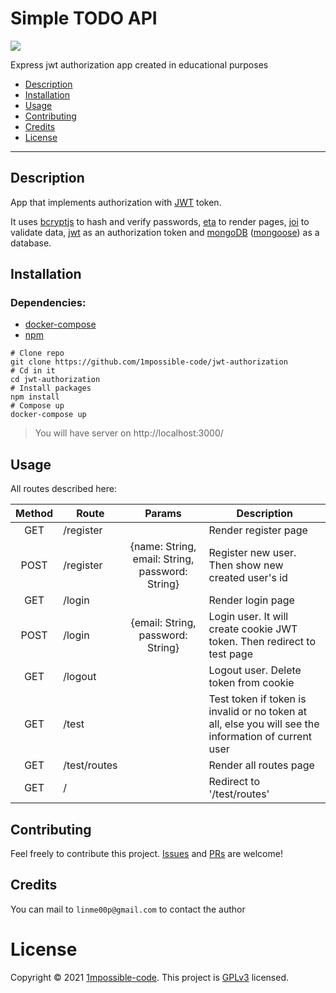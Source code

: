 # Simple TODO API

![](https://img.shields.io/github/license/1mpossible-code/jwt-authorization?color=green)

Express jwt authorization app created in educational purposes

* [Description](#description)
* [Installation](#installation)
* [Usage](#usage)
* [Contributing](#contributing)
* [Credits](#credits)
* [License](#license)

----

## Description

App that implements authorization with [JWT](https://jwt.io/) token.

It uses [bcryptjs](https://www.npmjs.com/package/bcryptjs) to hash and verify passwords,
[eta](https://www.npmjs.com/package/eta) to render pages, [joi](https://www.npmjs.com/package/joi) to validate data,
[jwt](https://jwt.io/) as an authorization token and [mongoDB](https://www.mongodb.com/)
([mongoose](https://www.npmjs.com/package/mogoose)) as a database.

## Installation

### Dependencies:

* [docker-compose](https://docs.docker.com/compose/)
* [npm](https://www.npmjs.com/)

```shell
# Clone repo
git clone https://github.com/1mpossible-code/jwt-authorization
# Cd in it
cd jwt-authorization
# Install packages
npm install
# Compose up
docker-compose up
```

> You will have server on http://localhost:3000/

## Usage

All routes described here:

|Method|Route|Params|Description|
|:----:|-----|:----:|-----------|
GET | /register | | Render register page
POST | /register | {name: String, email: String, password: String} | Register new user. Then show new created user's id
GET | /login | | Render login page
POST | /login | {email: String, password: String} | Login user. It will create cookie JWT token. Then redirect to test page
GET | /logout | | Logout user. Delete token from cookie
GET | /test | | Test token if token is invalid or no token at all, else you will see the information of current user
GET | /test/routes | | Render all routes page
GET | / | | Redirect to '/test/routes'

## Contributing

Feel freely to contribute this project. [Issues](https://github.com/1mpossible-code/jwt-authorization/issues)
and [PRs](https://github.com/1mpossible-code/jwt-authorization/pulls) are welcome!

## Credits

You can mail to `linme00p@gmail.com` to contact the author

# License

Copyright © 2021 [1mpossible-code](https://github.com/1mpossible-code). This project
is [GPLv3](https://www.https://www.gnu.org/licenses/gpl-3.0.htmlgnu.org/licenses/gpl-3.0) licensed.
